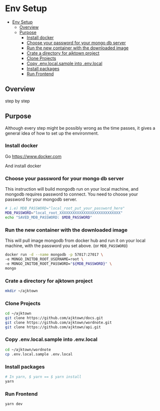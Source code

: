 # Env Setup

<!-- TOC -->

- [Env Setup](#env-setup)
  - [Overview](#overview)
  - [Purpose](#purpose)
    - [Install docker](#install-docker)
    - [Choose your password for your mongo db server](#choose-your-password-for-your-mongo-db-server)
    - [Run the new container with the downloaded image](#run-the-new-container-with-the-downloaded-image)
    - [Crate a directory for ajktown project](#crate-a-directory-for-ajktown-project)
    - [Clone Projects](#clone-projects)
    - [Copy .env.local.sample into .env.local](#copy-envlocalsample-into-envlocal)
    - [Install packages](#install-packages)
    - [Run Frontend](#run-frontend)

<!-- /TOC -->

## Overview
step by step

## Purpose
Although every step might be possibly wrong as the time passes, it gives a general idea of how to set up the environment.


### Install docker

Go https://www.docker.com

And install docker


### Choose your password for your mongo db server

This instruction will build mongodb run on your local machine, and mongodb requires password to connect.
You need to choose your password for your mongodb server.

```sh
# i.e) MDB_PASSWORD="local_root_put_your_password_here"
MDB_PASSWORD="local_root_XXXXXXXXXXXXXXXXXXXXXXXXXXXX"
echo "SAVED_MDB_PASSWORD: $MDB_PASSWORD"
```

### Run the new container with the downloaded image

This will pull image mongodb from docker hub and run it on your local machine, with the password you set above. (or `MDB_PASSWORD`)

```sh
docker run -d --name mongodb -p 57017:27017 \
-e MONGO_INITDB_ROOT_USERNAME=root \
-e MONGO_INITDB_ROOT_PASSWORD="${MDB_PASSWORD}" \
mongo 
```

### Crate a directory for ajktown project

```sh
mkdir ~/ajktown
```

### Clone Projects


```sh
cd ~/ajktown
git clone https://github.com/ajktown/docs.git
git clone https://github.com/ajktown/wordnote.git
git clone https://github.com/ajktown/api.git
```


### Copy .env.local.sample into .env.local


```sh
cd ~/ajktown/wordnote
cp .env.local.sample .env.local
```

### Install packages
```sh
# In yarn, $ yarn == $ yarn install
yarn
```
### Run Frontend

```sh
yarn dev 
```